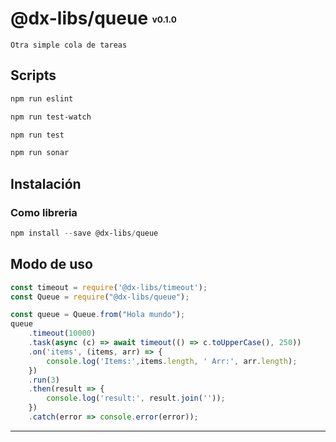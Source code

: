 # @dx-libs/queue <sub><sup><sub><sup>v0.1.0</sup></sub></sup></sub>
~~~
Otra simple cola de tareas
~~~

## Scripts
```powershell
npm run eslint
```
```powershell
npm run test-watch
```
```powershell
npm run test
```
```powershell
npm run sonar
```

## Instalación

### Como libreria
```powershell
npm install --save @dx-libs/queue
```

## Modo de uso

```javascript
const timeout = require('@dx-libs/timeout');
const Queue = require("@dx-libs/queue");

const queue = Queue.from("Hola mundo");
queue
    .timeout(10000)
    .task(async (c) => await timeout(() => c.toUpperCase(), 250))
    .on('items', (items, arr) => {
        console.log('Items:',items.length, ' Arr:', arr.length);
    })
    .run(3)
    .then(result => {
        console.log('result:', result.join(''));
    })
    .catch(error => console.error(error));
```
---
